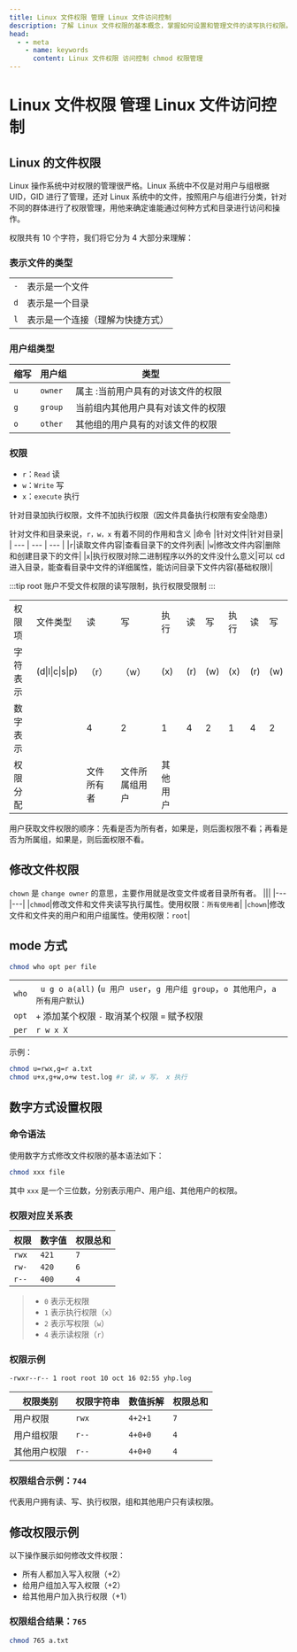 ```yaml
---
title: Linux 文件权限 管理 Linux 文件访问控制
description: 了解 Linux 文件权限的基本概念，掌握如何设置和管理文件的读写执行权限。
head:
  - - meta
    - name: keywords
      content: Linux 文件权限 访问控制 chmod 权限管理
---
```


# Linux 文件权限 管理 Linux 文件访问控制

## Linux 的文件权限

Linux 操作系统中对权限的管理很严格。Linux 系统中不仅是对用户与组根据 UID，GID 进行了管理，还对 Linux 系统中的文件，按照用户与组进行分类，针对不同的群体进行了权限管理，用他来确定谁能通过何种方式和目录进行访问和操作。

权限共有 10 个字符，我们将它分为 4 大部分来理解：

### 表示文件的类型

|     |                                  |
| --- | -------------------------------- |
| `-` | 表示是一个文件                   |
| `d` | 表示是一个目录                   |
| `l` | 表示是一个连接（理解为快捷方式） |

### 用户组类型

| 缩写 | 用户组  | 类型                               |
| ---- | ------- | ---------------------------------- |
| `u`  | `owner` | 属主 :当前用户具有的对该文件的权限 |
| `g`  | `group` | 当前组内其他用户具有对该文件的权限 |
| `o`  | `other` | 其他组的用户具有的对该文件的权限   |

### 权限

- `r`：`Read` 读
- `w`：`Write` 写
- `x`：`execute` 执行

针对目录加执行权限，文件不加执行权限（因文件具备执行权限有安全隐患）

针对文件和目录来说，`r，w，x` 有着不同的作用和含义
|命令 |针对文件|针对目录|
| --- | --- | --- |
|`r`|读取文件内容|查看目录下的文件列表|
|`w`|修改文件内容|删除和创建目录下的文件|
|`x`|执行权限对除二进制程序以外的文件没什么意义|可以 cd 进入目录，能查看目录中文件的详细属性，能访问目录下文件内容(基础权限)|

:::tip
root 账户不受文件权限的读写限制，执行权限受限制
:::

<table data-draft-node="block" data-draft-type="table" data-size="normal" data-row-style="normal"><tbody><tr><td>权限项</td><td>文件类型</td><td>读</td><td>写</td><td>执行</td><td>读</td><td>写</td><td>执行</td><td>读</td><td>写</td></tr><tr><td>字符表示</td><td>(d|l|c|s|p)</td><td>（r）</td><td>（w）</td><td>(x)</td><td>(r)</td><td>(w)</td><td>(x)</td><td>(r)</td><td>(w)</td></tr><tr><td>数字表示</td><td></td><td>4</td><td>2</td><td>1</td><td>4</td><td>2</td><td>1</td><td>4</td><td>2</td></tr><tr><td>权限分配</td><td></td><td>文件所有者</td><td>文件所属组用户</td><td>其他用户</td></tr></tbody></table>

用户获取文件权限的顺序：先看是否为所有者，如果是，则后面权限不看；再看是否为所属组，如果是，则后面权限不看。

## 修改文件权限

`chown` 是 `change owner` 的意思，主要作用就是改变文件或者目录所有者。
|||
|---|---|
|`chmod`|修改文件和文件夹读写执行属性。使用权限：`所有使用者`|
|`chown`|修改文件和文件夹的用户和用户组属性。使用权限：`root`|

## mode 方式

```bash
chmod who opt per file
```

|       |                                                                                   |
| ----- | --------------------------------------------------------------------------------- |
| `who` | ` u g o a(all)` (`u 用户 user`，`g 用户组 group`，`o 其他用户`，`a 所有用户默认`) |
| `opt` | `+` 添加某个权限 `-` 取消某个权限 `=` 赋予权限                                    |
| `per` | `r w x X`                                                                         |

示例：

```bash
chmod u=rwx,g=r a.txt
chmod u+x,g+w,o+w test.log #r 读，w 写， x 执行
```

## 数字方式设置权限

### 命令语法

使用数字方式修改文件权限的基本语法如下：

```bash
chmod xxx file
```

其中 `xxx` 是一个三位数，分别表示用户、用户组、其他用户的权限。

### 权限对应关系表

| 权限  | 数字值 | 权限总和 |
| ----- | ------ | -------- |
| `rwx` | `421`  | `7`      |
| `rw-` | `420`  | `6`      |
| `r--` | `400`  | `4`      |

> - `0` 表示无权限
> - `1` 表示执行权限（`x`）
> - `2` 表示写权限（`w`）
> - `4` 表示读权限（`r`）

### 权限示例

```bash
-rwxr--r-- 1 root root 10 oct 16 02:55 yhp.log
```

| 权限类别     | 权限字符串 | 数值拆解 | 权限总和 |
| ------------ | ---------- | -------- | -------- |
| 用户权限     | `rwx`      | `4+2+1`  | `7`      |
| 用户组权限   | `r--`      | `4+0+0`  | `4`      |
| 其他用户权限 | `r--`      | `4+0+0`  | `4`      |

### 权限组合示例：`744`

代表用户拥有读、写、执行权限，组和其他用户只有读权限。

## 修改权限示例

以下操作展示如何修改文件权限：

- 所有人都加入写入权限（+2）
- 给用户组加入写入权限（+2）
- 给其他用户加入执行权限（+1）

### 权限组合结果：`765`

```bash
chmod 765 a.txt
```

